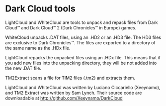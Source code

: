 Dark Cloud tools
=========

LightCloud and WhiteCloud are tools to unpack and repack files from Dark Cloud™ and Dark Cloud™ 2 (Dark Chronicles™ in Europe) games. 

WhiteCloud unpacks .DAT files, using an .HD2 or an .HD3 file. The HD3 files are exclusive to Dark Chronicles™. The files are exported to a directory of the same name as the .HDx file.

LightCloud repacks the unpacked files using an .HDx file. This means that if you add new files into the unpacking directory, they will be not added into the new .DAT file. 

TM2Extract scans a file for TIM2 files (.tm2) and extracts them.

LightCloud and WhiteCloud was written by Luciano Ciccariello (Xeeynamo), and TM2 Extract was written by Sam Lynch. Their source code are downloadable at http://github.com/Xeeynamo/DarkCloud

